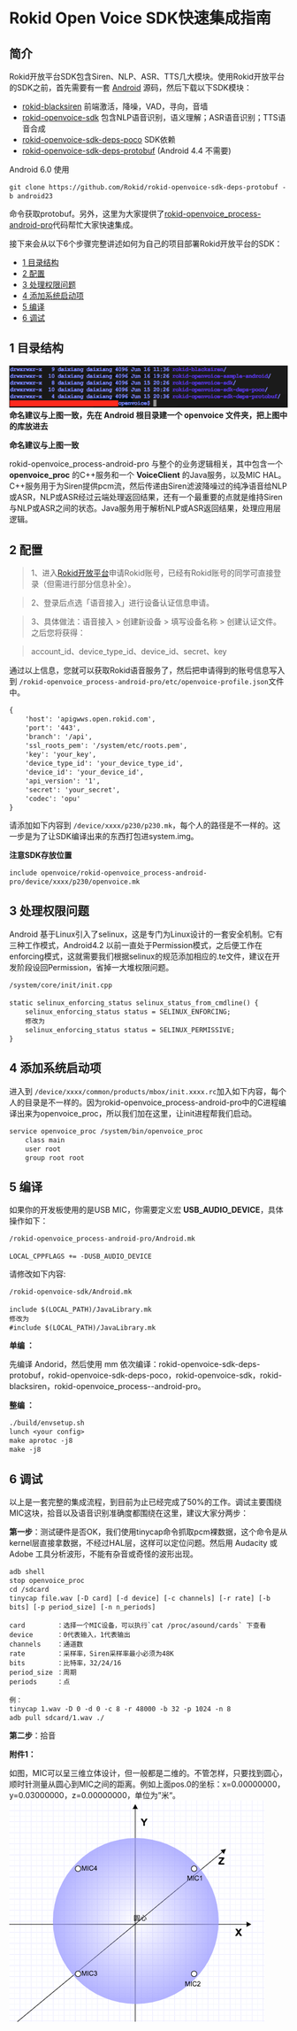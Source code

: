 # Rokid Open Voice SDK快速集成指南

## 简介

Rokid开放平台SDK包含Siren、NLP、ASR、TTS几大模块。使用Rokid开放平台的SDK之前，首先需要有一套 [Android](https://mirrors.tuna.tsinghua.edu.cn/help/AOSP/) 源码，然后下载以下SDK模块：

- [rokid-blacksiren](https://github.com/Rokid/rokid-blacksiren.git) 前端激活，降噪，VAD，寻向，音墙
- [rokid-openvoice-sdk](https://github.com/Rokid/rokid-openvoice-sdk.git) 包含NLP语音识别，语义理解；ASR语音识别；TTS语音合成
- [rokid-openvoice-sdk-deps-poco](https://github.com/Rokid/rokid-openvoice-sdk-deps-poco.git)  SDK依赖
- [rokid-openvoice-sdk-deps-protobuf](https://github.com/Rokid/rokid-openvoice-sdk-deps-protobuf) (Android 4.4 不需要)

Android 6.0 使用 

```
git clone https://github.com/Rokid/rokid-openvoice-sdk-deps-protobuf -b android23
``` 

命令获取protobuf。另外，这里为大家提供了[rokid-openvoice_process-android-pro](https://github.com/Rokid/rokid-openvoice-process-android-pro.git)代码帮忙大家快速集成。

接下来会从以下6个步骤完整讲述如何为自己的项目部署Rokid开放平台的SDK：

- [1 目录结构](#1-目录结构)
- [2 配置](#2-配置)
- [3 处理权限问题](#3-处理权限问题)
- [4 添加系统启动项](#4-添加系统启动项)
- [5 编译](#5-编译)
- [6 调试](#6-调试)

## 1 目录结构
![](images/menu.png)
**命名建议与上图一致，先在 Android 根目录建一个 openvoice 文件夹，把上图中的库放进去**

**命名建议与上图一致**

 rokid-openvoice_process-android-pro 与整个的业务逻辑相关，其中包含一个 **openvoice_proc** 的C++服务和一个 **VoiceClient** 的Java服务，以及MIC HAL。C++服务用于为Siren提供pcm流，然后传递由Siren滤波降噪过的纯净语音给NLP或ASR，NLP或ASR经过云端处理返回结果，还有一个最重要的点就是维持Siren与NLP或ASR之间的状态。Java服务用于解析NLP或ASR返回结果，处理应用层逻辑。

## 2 配置

> 1、进入[Rokid开放平台](https://developer.rokid.com/)申请Rokid账号，已经有Rokid账号的同学可直接登录（但需进行部分信息补全）。

> 2、登录后点选「语音接入」进行设备认证信息申请。

> 3、具体做法：语音接入 &gt; 创建新设备 &gt; 填写设备名称 &gt; 创建认证文件。之后您将获得：

> account_id、device_type_id、device_id、secret、key

通过以上信息，您就可以获取Rokid语音服务了，然后把申请得到的账号信息写入到 `/rokid-openvoice_process-android-pro/etc/openvoice-profile.json`文件中。

    {
	    'host': 'apigwws.open.rokid.com',
	    'port': '443',
	    'branch': '/api',
	    'ssl_roots_pem': '/system/etc/roots.pem',
	    'key': 'your_key',
	    'device_type_id': 'your_device_type_id',
	    'device_id': 'your_device_id',
	    'api_version': '1',
	    'secret': 'your_secret',
	    'codec': 'opu'
    }

请添加如下内容到 `/device/xxxx/p230/p230.mk`，每个人的路径是不一样的。这一步是为了让SDK编译出来的东西打包进system.img。
	
**注意SDK存放位置**

    include openvoice/rokid-openvoice_process-android-pro/device/xxxx/p230/openvoice.mk

## 3 处理权限问题

Android 基于Linux引入了selinux，这是专门为Linux设计的一套安全机制。它有三种工作模式，Android4.2 以前一直处于Permission模式，之后便工作在enforcing模式，这就需要我们根据selinux的规范添加相应的.te文件，建议在开发阶段设回Permission，省掉一大堆权限问题。

	/system/core/init/init.cpp 

	static selinux_enforcing_status selinux_status_from_cmdline() {
    	selinux_enforcing_status status = SELINUX_ENFORCING;
    	修改为
    	selinux_enforcing_status status = SELINUX_PERMISSIVE;
    }  

## 4 添加系统启动项

进入到 `/device/xxxx/common/products/mbox/init.xxxx.rc`加入如下内容，每个人的目录是不一样的。因为rokid-openvoice_process-android-pro中的C进程编译出来为openvoice_proc，所以我们加在这里，让init进程帮我们启动。

    service openvoice_proc /system/bin/openvoice_proc
        class main
        user root
        group root root 

## 5 编译

如果你的开发板使用的是USB MIC，你需要定义宏 **USB_AUDIO_DEVICE**，具体操作如下：

    /rokid-openvoice_process-android-pro/Android.mk

    LOCAL_CPPFLAGS += -DUSB_AUDIO_DEVICE

请修改如下内容:

    /rokid-openvoice-sdk/Android.mk
    
    include $(LOCAL_PATH)/JavaLibrary.mk
    修改为
    #include $(LOCAL_PATH)/JavaLibrary.mk

**单编 ：**

先编译 Andorid，然后使用 mm 依次编译：rokid-openvoice-sdk-deps-protobuf，rokid-openvoice-sdk-deps-poco，rokid-openvoice-sdk，rokid-blacksiren，rokid-openvoice_process--android-pro。

**整编 ：**

    ./build/envsetup.sh
    lunch <your config>
    make aprotoc -j8
    make -j8


## 6 调试

以上是一套完整的集成流程，到目前为止已经完成了50%的工作。调试主要围绕MIC这块，拾音以及语音识别准确度都围绕在这里，建议大家分两步：

**第一步**：测试硬件是否OK，我们使用tinycap命令抓取pcm裸数据，这个命令是从kernel层直接拿数据，不经过HAL层，这样可以定位问题。然后用 Audacity 或 Adobe 工具分析波形，不能有杂音或奇怪的波形出现。

    adb shell
    stop openvoice_proc
    cd /sdcard
    tinycap file.wav [-D card] [-d device] [-c channels] [-r rate] [-b bits] [-p period_size] [-n n_periods]
    
    card        ：选择一个MIC设备，可以执行`cat /proc/asound/cards` 下查看
    device      ：0代表输入，1代表输出
    channels    ：通道数
    rate        ：采样率，Siren采样率最小必须为48K
    bits        ：比特率，32/24/16
    period_size ：周期
    periods     ：点

    例：
    tinycap 1.wav -D 0 -d 0 -c 8 -r 48000 -b 32 -p 1024 -n 8
    adb pull sdcard/1.wav ./

**第二步**：拾音

**附件1：**

如图，MIC可以呈三维立体设计，但一般都是二维的。不管怎样，只要找到圆心，顺时针测量从圆心到MIC之间的距离。例如上面pos.0的坐标：x=0.00000000，y=0.03000000，z=0.00000000，单位为”米“。
![](images/MIC.png)


